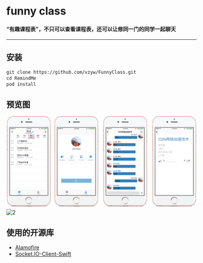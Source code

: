 # funny class
#### “有趣课程表”，不只可以查看课程表，还可以让修同一门的同学一起聊天
---
## 安装
```
git clone https://github.com/vzyw/FunnyClass.git
cd RemindMe
pod install
```
## 预览图
![1](./preview/slice.png)
![2](./preview/demo.gif)

## 使用的开源库
- [Alamofire](https://github.com/Alamofire/Alamofire)
- [Socket.IO-Client-Swift](https://github.com/socketio/socket.io-client-swift)
